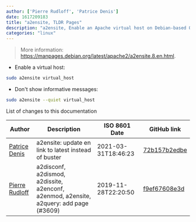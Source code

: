 ```yaml
---
author: ['Pierre Rudloff', 'Patrice Denis']
date: 1617209183
title: "a2ensite, TLDR Pages"
description: "a2ensite, Enable an Apache virtual host on Debian-based OSes."
categories: "linux"
---
```

> More information: <https://manpages.debian.org/latest/apache2/a2ensite.8.en.html>.

- Enable a virtual host:

```bash
sudo a2ensite virtual_host
```

- Don't show informative messages:

```bash
sudo a2ensite --quiet virtual_host
```
List of changes to this documentation


Author | Description | ISO 8601 Date | GitHub link
------|-----|-----|-----
[Patrice Denis](mailto:patrice.denis@gmail.com) | a2ensite: update en link to latest instead of buster | 2021-03-31T18:46:23 | [72b157b2edbe](https://github.com/tldr-pages/tldr/commit/72b157b2edbe5af1402e19846fd6986446bbd26d)
[Pierre Rudloff](mailto:contact@rudloff.pro) | a2disconf, a2dismod, a2dissite, a2enconf, a2enmod, a2ensite, a2query: add page (#3609) | 2019-11-28T22:20:50 | [f9ef67608e3d](https://github.com/tldr-pages/tldr/commit/f9ef67608e3d1f35d9383dc792e1ec6f5df02275)


